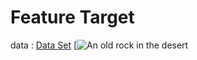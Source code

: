 # Feature Target
data : [Data Set](https://www.kaggle.com/competitions/titanic/data)
[![An old rock in the desert](/assets/images/https://media.geeksforgeeks.org/wp-content/uploads/20200209115448/column_description3.png)
